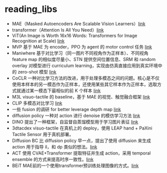 # reading_libs
- MAE（Masked Autoencoders Are Scalable Vision Learners）[link](libs/MAE.md)
- transformer（Attention Is All You Need）[link](libs/transformers.md)
- ViT(An Image is Worth 16x16 Words: Transformers for Image Recognition at Scale) [link](libs/ViT.md)
- MVP 基于 MAE 为 encoder，PPO 为 agent 的 motor control 任务 [link](libs/MVP.md)
- Maniwhere 基于对比学习（同一图片不同视角作为正样本）、不同视角 feature map 的相似度尽量小、STN 提供空间位置信息、SRM 和 random overlay 对模型进行 curriculum learning，实现由仿真直接应用到真实环境中的 zero-shot 模型 [link](libs/Maniwhere.md)
- CoCLR 一种对比学习方法的改进，用于处理多模态之间的问题。核心是不仅使用本样本的另一模态作为正样本，还使用某些其它样本作为正样本，选取方式就通过某一模态下最相似的前 K 个样本 [link](libs/CoCLR.md)
- M3L visuo-tactile 的 baseline，基于 MAE 的视觉、触觉融合框架 [link](libs/M3L.md)
- CLIP 多模态对比学习 [link](libs/CLIP.md)
- 一些 fusion 的调研 for better leverage depth map [link](libs/bet.md)
- diffusion policy 一种对 action 进行 denoise 的模仿学习方法 [link](libs/dp.md)
- DINO 提出了一种框架，自监督自蒸馏模型用于学习图片表征 [link](libs/dino.md)
- 3dtacdex visuo-tactile 在真机上的 deploy，使用 LEAP hand + PaXini Tactile Sensor 用于真机部署。
- Diffusion BC 比 diffusion policy 早一点，提出了使用 diffusion 来生成 action 用于指导 il，和 dp 类似的想法。[link](libs/dbc.md)
- ACT 使用 CVAE+Transformer 提取特征并生成 action，采用 temporal ensemble 的方式来提高时序一致性。[link](libs/ACT.md)
- BEiT MAE前的一个使用transformer预训练处理图像的方式。[link](libs/beit.md)
